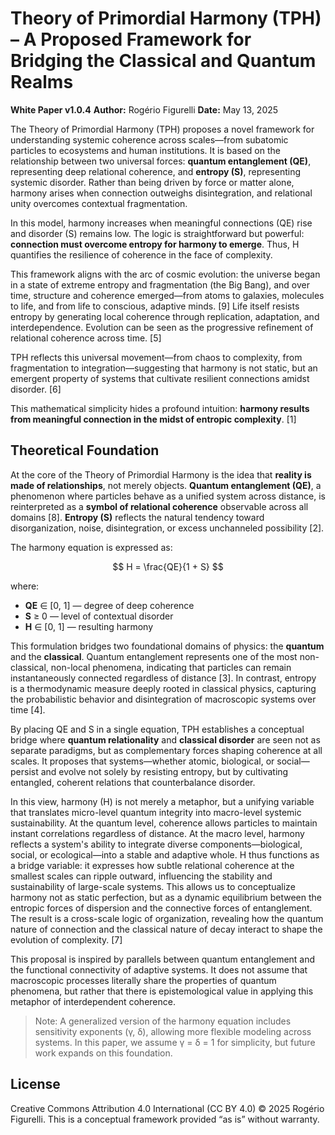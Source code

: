 # Theory of Primordial Harmony (TPH) – A Proposed Framework for Bridging the Classical and Quantum Realms
**White Paper v1.0.4**
**Author:** Rogério Figurelli
**Date:** May 13, 2025

The Theory of Primordial Harmony (TPH) proposes a novel framework for understanding systemic coherence across scales—from subatomic particles to ecosystems and human institutions. It is based on the relationship between two universal forces: **quantum entanglement (QE)**, representing deep relational coherence, and **entropy (S)**, representing systemic disorder. Rather than being driven by force or matter alone, harmony arises when connection outweighs disintegration, and relational unity overcomes contextual fragmentation.

In this model, harmony increases when meaningful connections (QE) rise and disorder (S) remains low. The logic is straightforward but powerful: **connection must overcome entropy for harmony to emerge**. Thus, H quantifies the resilience of coherence in the face of complexity.

This framework aligns with the arc of cosmic evolution: the universe began in a state of extreme entropy and fragmentation (the Big Bang), and over time, structure and coherence emerged—from atoms to galaxies, molecules to life, and from life to conscious, adaptive minds. \[9] Life itself resists entropy by generating local coherence through replication, adaptation, and interdependence. Evolution can be seen as the progressive refinement of relational coherence across time. \[5]

TPH reflects this universal movement—from chaos to complexity, from fragmentation to integration—suggesting that harmony is not static, but an emergent property of systems that cultivate resilient connections amidst disorder. \[6]

This mathematical simplicity hides a profound intuition: **harmony results from meaningful connection in the midst of entropic complexity**. \[1]

## Theoretical Foundation

At the core of the Theory of Primordial Harmony is the idea that **reality is made of relationships**, not merely objects. **Quantum entanglement (QE)**, a phenomenon where particles behave as a unified system across distance, is reinterpreted as a **symbol of relational coherence** observable across all domains \[8]. **Entropy (S)** reflects the natural tendency toward disorganization, noise, disintegration, or excess unchanneled possibility \[2].

The harmony equation is expressed as:

$$
H = \frac{QE}{1 + S}
$$

where:

* **QE** ∈ \[0, 1] — degree of deep coherence
* **S** ≥ 0 — level of contextual disorder
* **H** ∈ \[0, 1] — resulting harmony

This formulation bridges two foundational domains of physics: the **quantum** and the **classical**. Quantum entanglement represents one of the most non-classical, non-local phenomena, indicating that particles can remain instantaneously connected regardless of distance \[3]. In contrast, entropy is a thermodynamic measure deeply rooted in classical physics, capturing the probabilistic behavior and disintegration of macroscopic systems over time \[4].

By placing QE and S in a single equation, TPH establishes a conceptual bridge where **quantum relationality** and **classical disorder** are seen not as separate paradigms, but as complementary forces shaping coherence at all scales. It proposes that systems—whether atomic, biological, or social—persist and evolve not solely by resisting entropy, but by cultivating entangled, coherent relations that counterbalance disorder.

In this view, harmony (H) is not merely a metaphor, but a unifying variable that translates micro-level quantum integrity into macro-level systemic sustainability. At the quantum level, coherence allows particles to maintain instant correlations regardless of distance. At the macro level, harmony reflects a system's ability to integrate diverse components—biological, social, or ecological—into a stable and adaptive whole. H thus functions as a bridge variable: it expresses how subtle relational coherence at the smallest scales can ripple outward, influencing the stability and sustainability of large-scale systems. This allows us to conceptualize harmony not as static perfection, but as a dynamic equilibrium between the entropic forces of dispersion and the connective forces of entanglement. The result is a cross-scale logic of organization, revealing how the quantum nature of connection and the classical nature of decay interact to shape the evolution of complexity. \[7]

This proposal is inspired by parallels between quantum entanglement and the functional connectivity of adaptive systems. It does not assume that macroscopic processes literally share the properties of quantum phenomena, but rather that there is epistemological value in applying this metaphor of interdependent coherence.

> Note: A generalized version of the harmony equation includes sensitivity exponents (γ, δ), allowing more flexible modeling across systems. In this paper, we assume γ = δ = 1 for simplicity, but future work expands on this foundation.

## License

Creative Commons Attribution 4.0 International (CC BY 4.0)
© 2025 Rogério Figurelli. This is a conceptual framework provided “as is” without warranty.
